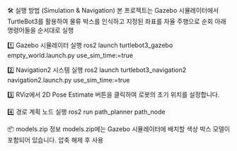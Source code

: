 🛠️ 실행 방법 (Simulation & Navigation)
본 프로젝트는 Gazebo 시뮬레이터에서 TurtleBot3를 활용하여 물류 박스를 인식하고 지정된 좌표를 자율 주행으로 순회
아래 명령어들을 순서대로 실행

1️⃣ Gazebo 시뮬레이터 실행
ros2 launch turtlebot3_gazebo empty_world.launch.py use_sim_time:=true

2️⃣ Navigation2 시스템 실행
ros2 launch turtlebot3_navigation2 navigation2.launch.py use_sim_time:=true

3️⃣ RViz에서 2D Pose Estimate 버튼을 클릭하여 로봇의 초기 위치를 설정합니다.

4️⃣ 경로 계획 노드 실행
ros2 run path_planner path_node

📦 models.zip 정보
models.zip에는 Gazebo 시뮬레이터에 배치할 색상 박스 모델이 포함되어 있습니다.
압축 해제 후 사용
